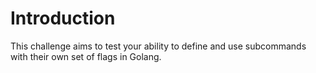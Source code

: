 # Introduction

This challenge aims to test your ability to define and use subcommands with their own set of flags in Golang.
